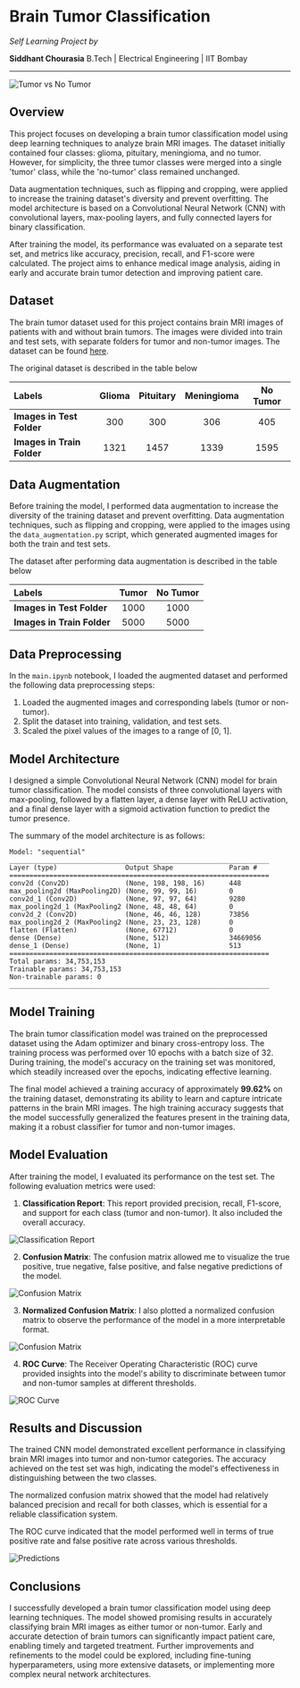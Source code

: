 # Brain Tumor Classification

*Self Learning Project by*

**Siddhant Chourasia**
B.Tech | Electrical Engineering | IIT Bombay

---

<img alt="Tumor vs No Tumor" src="https://miro.medium.com/v2/resize:fit:828/format:webp/1*ettKgOT8LLIsKOaf8R-mmQ.png">

## Overview

This project focuses on developing a brain tumor classification model using deep learning techniques to analyze brain MRI images. The dataset initially contained four classes: glioma, pituitary, meningioma, and no tumor. However, for simplicity, the three tumor classes were merged into a single 'tumor' class, while the 'no-tumor' class remained unchanged.

Data augmentation techniques, such as flipping and cropping, were applied to increase the training dataset's diversity and prevent overfitting. The model architecture is based on a Convolutional Neural Network (CNN) with convolutional layers, max-pooling layers, and fully connected layers for binary classification.

After training the model, its performance was evaluated on a separate test set, and metrics like accuracy, precision, recall, and F1-score were calculated. The project aims to enhance medical image analysis, aiding in early and accurate brain tumor detection and improving patient care.

## Dataset

The brain tumor dataset used for this project contains brain MRI images of patients with and without brain tumors. The images were divided into train and test sets, with separate folders for tumor and non-tumor images. The dataset can be found <a href="https://www.kaggle.com/datasets/masoudnickparvar/brain-tumor-mri-dataset/code?datasetId=1608934&searchQuery=kabir">here</a>.

The original dataset is described in the table below

| Labels | Glioma | Pituitary | Meningioma | No Tumor |
| :-------- | :-------: | :--------: | :-------: | :-------: |
| **Images in Test Folder** | 300 | 300 | 306 | 405 |
| **Images in Train Folder** | 1321 | 1457 | 1339 | 1595 |

## Data Augmentation

Before training the model, I performed data augmentation to increase the diversity of the training dataset and prevent overfitting. Data augmentation techniques, such as flipping and cropping, were applied to the images using the `data_augmentation.py` script, which generated augmented images for both the train and test sets.

The dataset after performing data augmentation is described in the table below

| Labels | Tumor | No Tumor |
| :-------- | :-------: | :-------: |
| **Images in Test Folder** | 1000 | 1000 |
| **Images in Train Folder** | 5000 | 5000 |

## Data Preprocessing

In the `main.ipynb` notebook, I loaded the augmented dataset and performed the following data preprocessing steps:

1. Loaded the augmented images and corresponding labels (tumor or non-tumor).
2. Split the dataset into training, validation, and test sets.
3. Scaled the pixel values of the images to a range of [0, 1].

## Model Architecture

I designed a simple Convolutional Neural Network (CNN) model for brain tumor classification. The model consists of three convolutional layers with max-pooling, followed by a flatten layer, a dense layer with ReLU activation, and a final dense layer with a sigmoid activation function to predict the tumor presence.

The summary of the model architecture is as follows:

```
Model: "sequential"
_________________________________________________________________
Layer (type)                 Output Shape              Param #   
=================================================================
conv2d (Conv2D)              (None, 198, 198, 16)      448       
max_pooling2d (MaxPooling2D) (None, 99, 99, 16)        0         
conv2d_1 (Conv2D)            (None, 97, 97, 64)        9280      
max_pooling2d_1 (MaxPooling2 (None, 48, 48, 64)        0         
conv2d_2 (Conv2D)            (None, 46, 46, 128)       73856     
max_pooling2d_2 (MaxPooling2 (None, 23, 23, 128)       0         
flatten (Flatten)            (None, 67712)             0         
dense (Dense)                (None, 512)               34669056  
dense_1 (Dense)              (None, 1)                 513       
=================================================================
Total params: 34,753,153
Trainable params: 34,753,153
Non-trainable params: 0
_________________________________________________________________
```

## Model Training

The brain tumor classification model was trained on the preprocessed dataset using the Adam optimizer and binary cross-entropy loss. The training process was performed over 10 epochs with a batch size of 32. During training, the model's accuracy on the training set was monitored, which steadily increased over the epochs, indicating effective learning.

The final model achieved a training accuracy of approximately **99.62%** on the training dataset, demonstrating its ability to learn and capture intricate patterns in the brain MRI images. The high training accuracy suggests that the model successfully generalized the features present in the training data, making it a robust classifier for tumor and non-tumor images.

## Model Evaluation

After training the model, I evaluated its performance on the test set. The following evaluation metrics were used:

1. **Classification Report**: This report provided precision, recall, F1-score, and support for each class (tumor and non-tumor). It also included the overall accuracy. 

<img alt="Classification Report" src="Results/images_cnn_model/images_cnn_model_performance.jpg">

2. **Confusion Matrix**: The confusion matrix allowed me to visualize the true positive, true negative, false positive, and false negative predictions of the model.

<img alt="Confusion Matrix" src="Results/images_cnn_model/images_cnn_model_confusion_matrix.jpg">

3. **Normalized Confusion Matrix**: I also plotted a normalized confusion matrix to observe the performance of the model in a more interpretable format.

<img alt="Confusion Matrix" src="Results/images_cnn_model/images_cnn_model_normalised_confusion_matrix.jpg">

4. **ROC Curve**: The Receiver Operating Characteristic (ROC) curve provided insights into the model's ability to discriminate between tumor and non-tumor samples at different thresholds.

<img alt="ROC Curve" src="Results/images_cnn_model/images_cnn_model_roc.jpg">

## Results and Discussion

The trained CNN model demonstrated excellent performance in classifying brain MRI images into tumor and non-tumor categories. The accuracy achieved on the test set was high, indicating the model's effectiveness in distinguishing between the two classes.

The normalized confusion matrix showed that the model had relatively balanced precision and recall for both classes, which is essential for a reliable classification system.

The ROC curve indicated that the model performed well in terms of true positive rate and false positive rate across various thresholds.

<img alt="Predictions" src="Results/images_cnn_model/images_cnn_model_confidence.jpg">

## Conclusions

I successfully developed a brain tumor classification model using deep learning techniques. The model showed promising results in accurately classifying brain MRI images as either tumor or non-tumor. Early and accurate detection of brain tumors can significantly impact patient care, enabling timely and targeted treatment. Further improvements and refinements to the model could be explored, including fine-tuning hyperparameters, using more extensive datasets, or implementing more complex neural network architectures.
